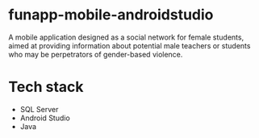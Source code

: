 # funapp-mobile-androidstudio
A mobile application designed as a social network for female students, aimed at providing information about potential male teachers or students who may be perpetrators of gender-based violence.

# Tech stack
<ul>
  <li>SQL Server</li>
  <li>Android Studio</li>
  <li>Java</li>
</ul>
